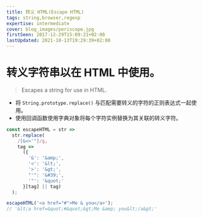```yaml
---
title: 转义 HTML(Escape HTML)
tags: string,browser,regexp
expertise: intermediate
cover: blog_images/periscope.jpg
firstSeen: 2017-12-29T15:09:21+02:00
lastUpdated: 2021-10-13T19:29:39+02:00
---
```


# 转义字符串以在 HTML 中使用。
> Escapes a string for use in HTML.

- 将 `String.prototype.replace()` 与匹配需要转义的字符的正则表达式一起使用。
- 使用回调函数使用字典对象将每个字符实例替换为其关联的转义字符。

```js
const escapeHTML = str =>
  str.replace(
    /[&<>'"]/g,
    tag =>
      ({
        '&': '&amp;',
        '<': '&lt;',
        '>': '&gt;',
        "'": '&#39;',
        '"': '&quot;'
      }[tag] || tag)
  );
```

```js
escapeHTML('<a href="#">Me & you</a>');
// '&lt;a href=&quot;#&quot;&gt;Me &amp; you&lt;/a&gt;'
```
